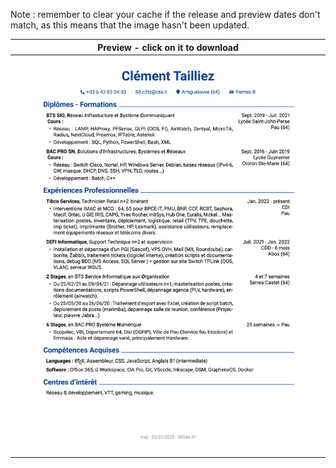 Note : remember to clear your cache if the release and preview dates don't match, as this means that the image hasn't been updated.

| Preview - click on it to download |
| ---------- |
| <a href=https://github.com/c2tz/CV-test/releases/download/2025.01.20.00.58.54/CV_TAILLIEZ_Clement.pdf><img src=https://raw.githubusercontent.com/c2tz/CV-test/main/CV_TAILLIEZ_Clement.png alt=CV Preview></a> |
